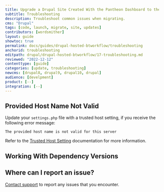 ```yaml
---
title: Upgrade a Drupal Site Created With the Pantheon Dashboard to the Latest Version of Drupal + Build Tools
subtitle: Troubleshooting
description: Troubleshoot common issues when migrating.
cms: "Drupal"
tags: [code, launch, migrate, site, updates]
contributors: [wordsmither]
layout: guide
showtoc: true
permalink: docs/guides/drupal-hosted-btworkflow/troubleshooting
anchorid: troubleshooting
editpath: drupal/drupal-hosted-btworkflow/17-troubleshooting.md
reviewed: "2022-12-12"
contenttype: [guide]
categories: [update, troubleshooting]
newcms: [drupal8, drupal9, drupal10, drupal]
audience: [develpment]
product: [--]
integration: [--]
---
```


## Provided Host Name Not Valid

Update your `settings.php` file with a trusted host setting, if you receive the following error message:

```none
The provided host name is not valid for this server
```

Refer to the [Trusted Host Setting](/guides/php/settings-php#trusted-host-setting) documentation for more information.

## Working With Dependency Versions

<Partial file="composer-updating.md" />

## Where can I report an issue?

[Contact support](/guides/support/contact-support) to report any issues that you encounter.
